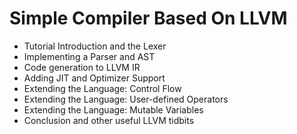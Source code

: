 # Simple Compiler Based On LLVM

- Tutorial Introduction and the Lexer
- Implementing a Parser and AST
- Code generation to LLVM IR
- Adding JIT and Optimizer Support
- Extending the Language: Control Flow
- Extending the Language: User-defined Operators
- Extending the Language: Mutable Variables
- Conclusion and other useful LLVM tidbits